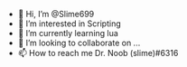 - 👋 Hi, I’m @Slime699
- 👀 I’m interested in Scripting
- 🌱 I’m currently learning lua
- 💞️ I’m looking to collaborate on ...
- 📫 How to reach me Dr. Noob (slime)#6316

<!---
Slime699/Slime699 is a ✨ special ✨ repository because its `README.md` (this file) appears on your GitHub profile.
You can click the Preview link to take a look at your changes.
--->

